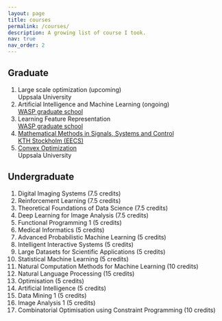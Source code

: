 ```yaml
---
layout: page
title: courses
permalink: /courses/
description: A growing list of course I took.
nav: true
nav_order: 2
---
```


<div class="publications">
  <h2 class="year">Graduate</h2>
  <ol class="bibliography">
    <li>
      <div class="row">
      <div class="col-sm-8">
        <div class="title">Large scale optimization (upcoming)</div>
      </div>
      </div>
      <div class="row">
      <div class="col-sm-8">
        <div>Uppsala University</div>
      </div>
      </div>
    </li>
    <li>
      <div class="row">
      <div class="col-sm-8">
        <div class="title">Artificial Intelligence and Machine Learning (ongoing)</div>
      </div>
      </div>
      <div class="row">
      <div class="col-sm-8">
        <div><a href='https://wasp-sweden.org/graduate-school/'>WASP graduate school</a></div>
      </div>
      </div>
    </li>
    <li>
      <div class="row">
      <div class="col-sm-8">
        <div class="title">Learning Feature Representation</div>
      </div>
      </div>
      <div class="row">
      <div class="col-sm-8">
        <div><a href='https://wasp-sweden.org/graduate-school/'>WASP graduate school</a></div>
      </div>
      </div>
    </li>
    <li>
      <div class="row">
      <div class="col-sm-8">
        <div class="title"><a href="https://people.kth.se/~crro/Math_Methods2022/Math_Methods.html">Mathematical Methods in Signals, Systems and Control</a></div>
      </div>
      </div>
      <div class="row">
      <div class="col-sm-8">
        <div><a href="https://www.kth.se/en/eecs/skolan-for-elektroteknik-och-datavetenskap-1.760855">KTH Stockholm (EECS) </a></div>
      </div>
      </div>
    </li>
    <li>
      <div class="row">
      <div class="col-sm-8">
        <div class="title"><a href="https://uppsala.instructure.com/courses/52871">Convex Optimization</a></div>
      </div>
      </div>
      <div class="row">
      <div class="col-sm-8">
        <div>Uppsala University</div>
      </div>
      </div>
    </li>
  </ol>
</div>

<div class="publications">
  <h2 class="year">Undergraduate</h2>
  <ol class="bibliography">
    <li>Digital Imaging Systems (7.5 credits)</li>
    <li>Reinforcement Learning (7.5 credits)</li>
    <li>Theoretical Foundations of Data Science (7.5 credits)</li>
    <li>Deep Learning for Image Analysis (7.5 credits)</li>
    <li>Functional Programming 1 (5 credits)</li>
    <li>Medical Informatics (5 credits)</li>
    <li>Advanced Probabilistic Machine Learning (5 credits)</li>
    <li>Intelligent Interactive Systems (5 credits)</li>
    <li>Large Datasets for Scientific Applications (5 credits)</li>
    <li>Statistical Machine Learning (5 credits)</li>
    <li>Natural Computation Methods for Machine Learning (10 credits)</li>
    <li>Natural Language Processing (15 credits)</li>
    <li>Optimisation (5 credits)</li>
    <li>Artificial Intelligence (5 credits)</li>
    <li>Data Mining 1 (5 credits)</li>
    <li>Image Analysis 1 (5 credits)</li>
    <li>Combinatorial Optimisation using Constraint Programming (10 credits)</li>
  </ol>
</div>
